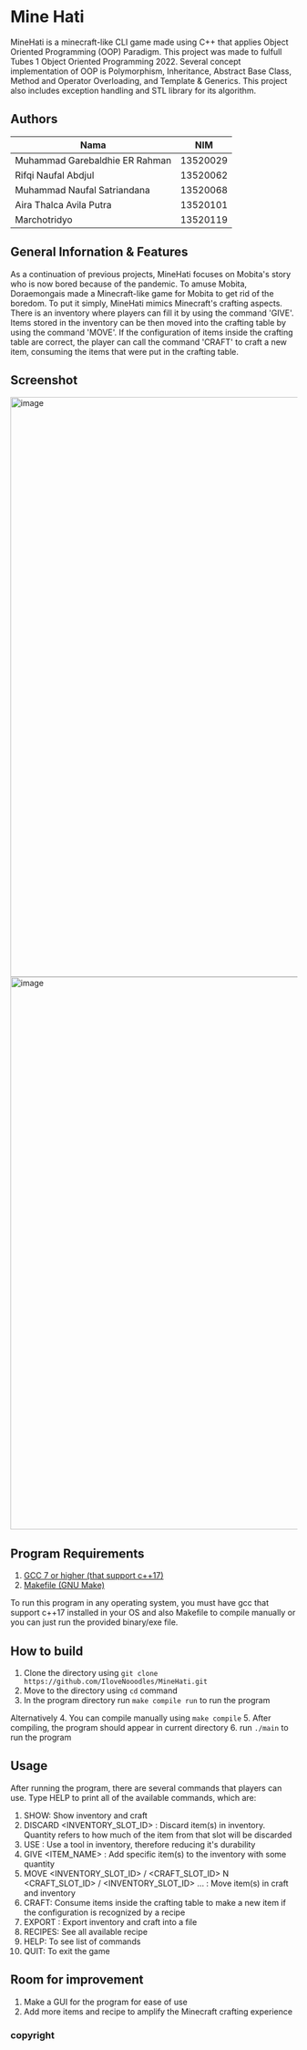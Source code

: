 # Mine Hati

MineHati is a minecraft-like CLI game made using C++ that applies Object Oriented Programming (OOP) Paradigm. This project was made to fulfull Tubes 1 Object Oriented Programming 2022. Several concept implementation of OOP is Polymorphism, Inheritance, Abstract Base Class, Method and Operator Overloading, and Template & Generics. This project also includes exception handling and STL library for its algorithm. 

## Authors

| Nama                           | NIM      |
| ------------------------------ | -------- |
| Muhammad Garebaldhie ER Rahman | 13520029 |
| Rifqi Naufal Abdjul            | 13520062 |
| Muhammad Naufal Satriandana    | 13520068 |
| Aira Thalca Avila Putra        | 13520101 |
| Marchotridyo                   | 13520119 |

## General Infornation & Features
As a continuation of previous projects, MineHati focuses on Mobita's story who is now bored because of the pandemic. To amuse Mobita, Doraemongais made a Minecraft-like game for Mobita to get rid of the boredom. To put it simply, MineHati mimics Minecraft's crafting aspects. There is an inventory where players can fill it by using the command 'GIVE'. Items stored in the inventory can be then moved into the crafting table by using the command 'MOVE'. If the configuration of items inside the crafting table are correct, the player can call the command 'CRAFT' to craft a new item, consuming the items that were put in the crafting table.

## Screenshot
<img width="1017" alt="image" src="https://user-images.githubusercontent.com/63847012/160052054-4252c341-9bc9-4d01-aee4-7e104549e40a.png">
<img width="969" alt="image" src="https://user-images.githubusercontent.com/63847012/160052279-1dbd060c-399b-45ff-b0db-26eb3b31c470.png">

## Program Requirements
1. [GCC 7 or higher (that support c++17)](https://gcc.gnu.org/install/binaries.html)
2. [Makefile (GNU Make)](https://www.gnu.org/software/make/)

To run this program in any operating system, you must have gcc that support c++17 installed in your OS and also Makefile to compile manually or you can just run the provided binary/exe file.

## How to build
1. Clone the directory using `git clone https://github.com/IloveNooodles/MineHati.git`
2. Move to the directory using `cd` command
3. In the program directory run `make compile run` to run the program 

Alternatively
4. You can compile manually using `make compile`
5. After compiling, the program should appear in current directory
6. run `./main` to run the program

## Usage
After running the program, there are several commands that players can use. Type HELP to print all of the available commands, which are:
1. SHOW: Show inventory and craft
2. DISCARD <INVENTORY_SLOT_ID> <QUANTITY>: Discard item(s) in inventory. Quantity refers to how much of the item from that slot will be discarded
3. USE <slot>: Use a tool in inventory, therefore reducing it's durability
4. GIVE <ITEM_NAME> <QUANTITY>: Add specific item(s) to the inventory with some quantity
5. MOVE <INVENTORY_SLOT_ID> / <CRAFT_SLOT_ID> N <CRAFT_SLOT_ID> / <INVENTORY_SLOT_ID> ... : Move item(s) in craft and inventory
6. CRAFT: Consume items inside the crafting table to make a new item if the configuration is recognized by a recipe
7. EXPORT <FILENAME>: Export inventory and craft into a file
8. RECIPES: See all available recipe
9. HELP: To see list of commands
10. QUIT: To exit the game

## Room for improvement
1. Make a GUI for the program for ease of use
2. Add more items and recipe to amplify the Minecraft crafting experience

### copyright
